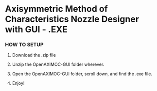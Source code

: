 # Axisymmetric Method of Characteristics Nozzle Designer with GUI - .EXE

### HOW TO SETUP

1. Download the .zip file

2. Unzip the OpenAXIMOC-GUI folder wherever.

3. Open the OpenAXIMOC-GUI folder, scroll down, and find the .exe file.

4. Enjoy!


